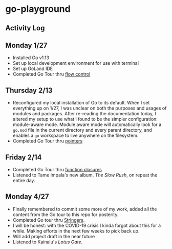 # go-playground


## Activity Log

## Monday 1/27
- Installed Go v1.13
- Set up local development environment for use with terminal
- Set up GoLand IDE
- Completed Go Tour thru [flow control](https://tour.golang.org/flowcontrol/14)

## Thursday 2/13
- Reconfigured my local installation of Go to its default. When I set everything up on 1/27, I was unclear on both the purposes and usages of modules and packages. After re-reading the documentation today, I altered my setup to use what I found to be the simpler configuration: module-aware mode. Module aware mode will automatically look for a `go.mod` file in the current directory and every parent directory, and enables a `go` workspace to live anywhere on the filesystem.
- Completed Go Tour thru [pointers](https://tour.golang.org/moretypes/1)

## Friday 2/14
- Completed Go Tour thru [function closures](https://tour.golang.org/moretypes/26)
- Listened to Tame Impala's new album, _The Slow Rush_, on repeat the entire day.

## Monday 4/27
- Finally remembered to commit some more of my work, added all the content from the Go tour to this repo for posterity.
- Completed Go tour thru [Stringers](https://tour.golang.org/methods/18).
- I will be honest: with the COVID-19 crisis I kinda forgot about this for a while. Making efforts in the next few weeks to pick back up.
- Will add project draft in the near future
- Listened to Kainalu's _Lotus Gate_.